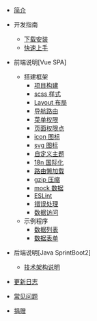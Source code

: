 * [简介](zh-cn/README.md)
* 开发指南
  * [下载安装](zh-cn/fontend-setup.md)
  * [快速上手](zh-cn/fontend-new-page.md)
* 前端说明[Vue SPA]
  * 搭建框架
    * [项目构建](zh-cn/fontend-art.md)
    * [scss 样式](zh-cn/fontend-scss.md)
    * [Layout 布局](zh-cn/fontend-layout.md)
    * [导航路由](zh-cn/fontend-router.md)
    * [菜单权限](zh-cn/fontend-permission-nav.md)
    * [页面权限点](zh-cn/fontend-permission-point.md)
    * [icon 图标](zh-cn/fontend-icon.md)
    * [svg 图标](zh-cn/fontend-svg.md)
    * [自定义主题](zh-cn/fontend-theme.md)
    * [18n 国际化](zh-cn/fontend-18n.md)
    * [路由懒加载](zh-cn/fontend-lazy.md)
    * [gzip 压缩](zh-cn/fontend-gzip.md)
    * [mock 数据](zh-cn/fontend-mock.md)
    * [ESLint](zh-cn/fontend-eslint.md)
    * [错误处理](zh-cn/fontend-err.md)
    * [数据访问](快速上手/fontend-request.md)
  * 示例程序
    * [数据列表](常用组件/fontend-table.md)
    * [数据表单](常用组件/fontend-form.md)
* 后端说明[Java SprintBoot2]

  * [技术架构说明](java-art.md)

* [更新日志](https://github.com/itheima2017/vue-element-admin-itheima/releases ':ignore')
* [常见问题](zh-cn/faq.md)
* [捐赠](zh-cn/donate.md)
